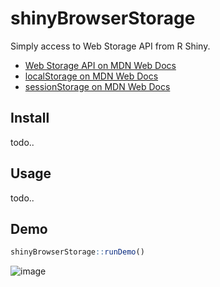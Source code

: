 # shinyBrowserStorage

Simply access to Web Storage API from R Shiny.

- [Web Storage API on MDN Web Docs](https://developer.mozilla.org/en-US/docs/Web/API/Web_Storage_API)
- [localStorage on MDN Web Docs](https://developer.mozilla.org/en-US/docs/Web/API/Window/localStorage)
- [sessionStorage on MDN Web Docs](https://developer.mozilla.org/en-US/docs/Web/API/Window/sessionStorage)


## Install

todo..

## Usage

todo..

## Demo

```r
shinyBrowserStorage::runDemo()
```

![image](https://user-images.githubusercontent.com/38179709/198247414-e394f920-14f3-4033-8d5c-a804437dfea2.png)
